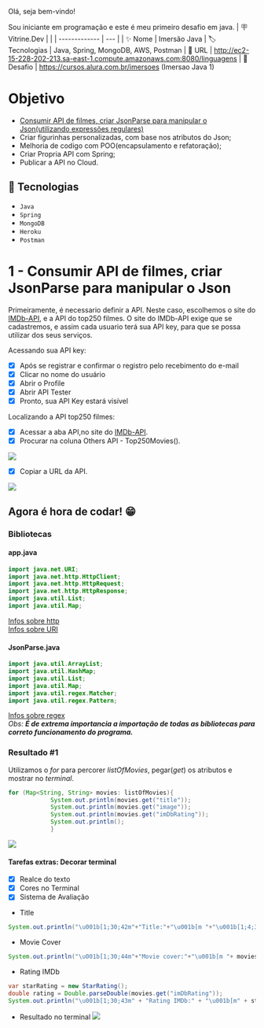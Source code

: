 Olá, seja bem-vindo!

Sou iniciante em programação e este é meu primeiro desafio em java.
| 🪧 Vitrine.Dev |     |
| -------------  | --- |
| ✨ Nome        | Imersão Java
| 🏷️ Tecnologias | Java, Spring, MongoDB, AWS, Postman
| 🚀 URL         | http://ec2-15-228-202-213.sa-east-1.compute.amazonaws.com:8080/linguagens
| 🤿 Desafio | https://cursos.alura.com.br/imersoes (Imersao Java 1)

# Objetivo
- [Consumir API de filmes, criar JsonParse para manipular o Json(utilizando expressões regulares)](https://github.com/BrunoSola/Imersao-Java#1---consumir-api-de-filmes-criar-jsonparse-para-manipular-o-json)
- Criar figurinhas personalizadas, com base nos atributos do Json;
- Melhoria de codigo com POO(encapsulamento e refatoração);
- Criar Propria API com Spring;
- Publicar a API no Cloud.

## 🔨 Tecnologias

- ``Java``
- ``Spring``
- ``MongoDB``
- ``Heroku``
- ``Postman``

# 1 - Consumir API de filmes, criar JsonParse para manipular o Json

Primeiramente, é necessario definir a API. Neste caso, escolhemos o site do <a href="https://imdb-api.com/" target="_blank">IMDb-API</a>, e a API do top250 filmes.
O site do IMDb-API exige que se cadastremos, e assim cada usuario terá sua API key, para que se possa utilizar dos seus serviços.

Acessando sua API key:
- [x] Após se registrar e confirmar o registro pelo recebimento do e-mail
- [x] Clicar no nome do usuário
- [x] Abrir o Profile
- [x] Abrir API Tester
- [x] Pronto, sua API Key estará visível

Localizando a API top250 filmes:
- [x] Acessar a aba API,no site do [IMDb-API](https://imdb-api.com/).
- [x] Procurar na coluna Others API - Top250Movies().
<img src="https://user-images.githubusercontent.com/79088492/206038578-cc210144-bc6f-43d1-bf25-a3ca6eb7e983.png" align="center"/>

- [x] Copiar a URL da API.
<img src="https://user-images.githubusercontent.com/79088492/206039818-9775e678-0582-4108-8957-00672e6c8a42.png" align="center"/>


## Agora é hora de codar! 😁

### Bibliotecas
#### app.java
``` Java
import java.net.URI;
import java.net.http.HttpClient;
import java.net.http.HttpRequest;
import java.net.http.HttpResponse;
import java.util.List;
import java.util.Map;
```
[Infos sobre http](https://docs.oracle.com/en/java/javase/12/docs/api/java.net.http/java/net/http/package-summary.html)<br/>
[Infos sobre URI](https://docs.oracle.com/javase/7/docs/api/java/net/URI.html)

#### JsonParse.java
``` Java
import java.util.ArrayList;
import java.util.HashMap;
import java.util.List;
import java.util.Map;
import java.util.regex.Matcher;
import java.util.regex.Pattern;
```
[Infos sobre regex](https://docs.oracle.com/javase/8/docs/api/index.html?java/util/regex/package-summary.html)<br/>
*Obs:* ***É de extrema importancia a importação de todas as bibliotecas para correto funcionamento do programa.***

### Resultado #1
Utilizamos o *for* para percorer *listOfMovies*, pegar(*get*) os atributos e mostrar no *terminal*.
``` Java
for (Map<String, String> movies: listOfMovies){
            System.out.println(movies.get("title"));
            System.out.println(movies.get("image"));
            System.out.println(movies.get("imDbRating"));
            System.out.println();
            }
```            
<img src="https://user-images.githubusercontent.com/79088492/206053859-054a3fcd-20b4-45a2-b74e-4dc30b01c68f.png" aling="center" /><br/>

#### Tarefas extras: Decorar terminal

- [x] Realce do texto
- [x] Cores no Terminal
- [x] Sistema de Avaliação

- Title
``` Java
System.out.println("\u001b[1;30;42m"+"Title:"+"\u001b[m "+"\u001b[1;4;32m" + movies.get("title")+ "\u001b[m");
``` 
- Movie Cover
``` Java
System.out.println("\u001b[1;30;44m"+"Movie cover:"+"\u001b[m "+ movies.get("image"));
``` 
- Rating IMDb
``` Java
var starRating = new StarRating();
double rating = Double.parseDouble(movies.get("imDbRating"));
System.out.println("\u001b[1;30;43m" + "Rating IMDb:" + "\u001b[m" + starRating.generateStar(rating));
``` 
- Resultado no terminal
<img src="https://user-images.githubusercontent.com/79088492/206338918-541fc0e2-0c49-437d-a97b-99a210b268b5.png" aling="center"><br/>
  
  


